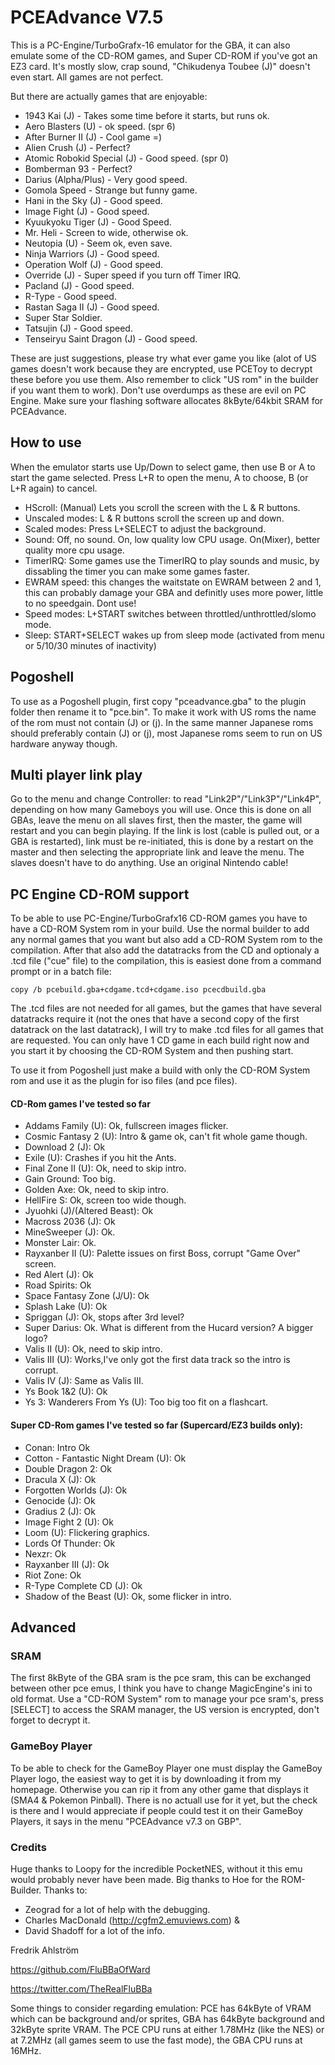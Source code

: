# PCEAdvance V7.5

This is a PC-Engine/TurboGrafx-16 emulator for the GBA, it can also emulate some of the CD-ROM games, and Super CD-ROM if you've got an EZ3 card.
It's mostly slow, crap sound, "Chikudenya Toubee (J)" doesn't even start.
All games are not perfect.

But there are actually games that are enjoyable:
- 1943 Kai (J) - Takes some time before it starts, but runs ok.
- Aero Blasters (U) - ok speed. (spr 6)
- After Burner II (J) - Cool game =)
- Alien Crush (J) - Perfect?
- Atomic Robokid Special (J) - Good speed. (spr 0)
- Bomberman 93 - Perfect?
- Darius (Alpha/Plus) - Very good speed.
- Gomola Speed - Strange but funny game.
- Hani in the Sky (J) - Good speed.
- Image Fight (J) - Good speed.
- Kyuukyoku Tiger (J) - Good Speed.
- Mr. Heli - Screen to wide, otherwise ok.
- Neutopia (U) - Seem ok, even save.
- Ninja Warriors (J) - Good speed.
- Operation Wolf (J) - Good speed.
- Override (J) - Super speed if you turn off Timer IRQ.
- Pacland (J) - Good speed.
- R-Type - Good speed.
- Rastan Saga II (J) - Good speed.
- Super Star Soldier.
- Tatsujin (J) - Good speed.
- Tenseiryu Saint Dragon (J) - Good speed.

These are just suggestions, please try what ever game you like
(alot of US games doesn't work because they are encrypted,
use PCEToy to decrypt these before you use them.
Also remember to click "US rom" in the builder if you want them to work).
Don't use overdumps as these are evil on PC Engine.
Make sure your flashing software allocates 8kByte/64kbit SRAM for PCEAdvance.


## How to use
When the emulator starts use Up/Down to select game, then use B or A to start the game selected. Press L+R to open the menu, A to choose, B (or L+R again) to cancel.
- HScroll: (Manual) Lets you scroll the screen with the L & R buttons.
- Unscaled modes: L & R buttons scroll the screen up and down.
- Scaled modes: Press L+SELECT to adjust the background.
- Sound: Off, no sound.
       On, low quality low CPU usage.
       On(Mixer), better quality more cpu usage.
- TimerIRQ: Some games use the TimerIRQ to play sounds and music, by dissabling the timer you can make some games faster.
- EWRAM speed: this changes the waitstate on EWRAM between 2 and 1, this can probably damage your GBA and definitly uses more power, little to no
speedgain. Dont use!
- Speed modes: L+START switches between throttled/unthrottled/slomo mode.
- Sleep: START+SELECT wakes up from sleep mode (activated from menu or 5/10/30 minutes of inactivity)

## Pogoshell
To use as a Pogoshell plugin, first copy "pceadvance.gba" to the plugin folder then rename it to "pce.bin". To make it work with US roms the name of the rom must not contain (J) or (j). In the same manner Japanese roms should preferably contain (J) or (j), most Japanese roms seem to run on US hardware anyway though.

## Multi player link play
Go to the menu and change Controller: to read "Link2P"/"Link3P"/"Link4P", depending on how many Gameboys you will use. Once this is done on all GBAs, leave the menu on all slaves first, then the master, the game will restart and you can begin playing. If the link is lost (cable is pulled out, or a GBA is restarted), link must be re-initiated, this is done by a restart on the master and then selecting the appropriate link and leave the menu. The slaves doesn't have to do anything. Use an original Nintendo cable!

## PC Engine CD-ROM support
To be able to use PC-Engine/TurboGrafx16 CD-ROM games you have to have a CD-ROM System rom in your build. Use the normal builder to add any normal games that you want but also add a CD-ROM System rom to the compilation. After that also add the datatracks from the CD and optionaly a .tcd file ("cue" file) to the compilation, this is easiest done from a command prompt or in a batch file:

`copy /b pcebuild.gba+cdgame.tcd+cdgame.iso pcecdbuild.gba`

The .tcd files are not needed for all games, but the games that have several datatracks require it (not the ones that have a second copy of the first
datatrack on the last datatrack), I will try to make .tcd files for all games that are requested. You can only have 1 CD game in each build right now and you start it by choosing the CD-ROM System and then pushing start.

To use it from Pogoshell just make a build with only the CD-ROM System rom
and use it as the plugin for iso files (and pce files).

#### CD-Rom games I've tested so far
- Addams Family (U): Ok, fullscreen images flicker.
- Cosmic Fantasy 2 (U): Intro & game ok, can't fit whole game though.
- Download 2 (J): Ok
- Exile (U): Crashes if you hit the Ants.
- Final Zone II (U): Ok, need to skip intro.
- Gain Ground: Too big.
- Golden Axe: Ok, need to skip intro.
- HellFire S: Ok, screen too wide though.
- Jyuohki (J)/(Altered Beast): Ok
- Macross 2036 (J): Ok
- MineSweeper (J): Ok.
- Monster Lair: Ok.
- Rayxanber II (U): Palette issues on first Boss, corrupt "Game Over" screen.
- Red Alert (J): Ok
- Road Spirits: Ok
- Space Fantasy Zone (J/U): Ok
- Splash Lake (U): Ok
- Spriggan (J): Ok, stops after 3rd level?
- Super Darius: Ok. What is different from the Hucard version? A bigger logo?
- Valis II (U): Ok, need to skip intro.
- Valis III (U): Works,I've only got the first data track so the intro is corrupt.
- Valis IV (J): Same as Valis III.
- Ys Book 1&2 (U): Ok
- Ys 3: Wanderers From Ys (U): Too big too fit on a flashcart.

#### Super CD-Rom games I've tested so far (Supercard/EZ3 builds only):
- Conan: Intro Ok
- Cotton - Fantastic Night Dream (U): Ok
- Double Dragon 2: Ok
- Dracula X (J): Ok
- Forgotten Worlds (J): Ok
- Genocide (J): Ok
- Gradius 2 (J): Ok
- Image Fight 2 (U): Ok
- Loom (U): Flickering graphics.
- Lords Of Thunder: Ok
- Nexzr: Ok
- Rayxanber III (J): Ok
- Riot Zone: Ok
- R-Type Complete CD (J): Ok
- Shadow of the Beast (U): Ok, some flicker in intro.


## Advanced

### SRAM
The first 8kByte of the GBA sram is the pce sram, this can be exchanged between other pce emus, I think you have to change MagicEngine's ini to old format. Use a "CD-ROM System" rom to manage your pce sram's, press [SELECT] to access the SRAM manager, the US version is encrypted, don't forget to decrypt it.

### GameBoy Player
To be able to check for the GameBoy Player one must display the GameBoy Player logo, the easiest way to get it is by downloading it from my homepage.
Otherwise you can rip it from any other game that displays it (SMA4 & Pokemon Pinball). There is no actuall use for it yet, but the check is there and I would appreciate if people could test it on their GameBoy Players, it says in the menu "PCEAdvance v7.3 on GBP".



### Credits
Huge thanks to Loopy for the incredible PocketNES, without it this emu would probably never have been made. Big thanks to Hoe for the ROM-Builder.
Thanks to:
- Zeograd for a lot of help with the debugging.
- Charles MacDonald (http://cgfm2.emuviews.com) &
- David Shadoff for a lot of the info.

Fredrik Ahlström

https://github.com/FluBBaOfWard

https://twitter.com/TheRealFluBBa

Some things to consider regarding emulation:
PCE has 64kByte of VRAM which can be background and/or sprites,
GBA has 64kByte background and 32kByte sprite VRAM.
The PCE CPU runs at either 1.78MHz (like the NES) or at 7.2MHz (all
games seem to use the fast mode), the GBA CPU runs at 16MHz.
